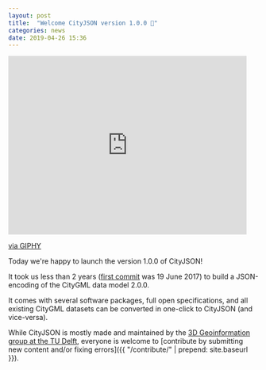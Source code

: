 ```yaml
---
layout: post
title:  "Welcome CityJSON version 1.0.0 🎉"
categories: news
date: 2019-04-26 15:36
---
```


<iframe src="https://giphy.com/embed/YTbZzCkRQCEJa" width="480" height="360" frameBorder="0" class="giphy-embed" allowFullScreen></iframe><p><a href="https://giphy.com/gifs/party-excited-birthday-YTbZzCkRQCEJa">via GIPHY</a></p>

Today we're happy to launch the version 1.0.0 of CityJSON!

It took us less than 2 years ([first commit](https://github.com/tudelft3d/cityjson/commit/affadcfcc44002b70d18ea023679fde39b8b111e) was 19 June 2017) to build a JSON-encoding of the CityGML data model 2.0.0.

It comes with several software packages, full open specifications, and all existing CityGML datasets can be converted in one-click to CityJSON (and vice-versa).

While CityJSON is mostly made and maintained by the [3D Geoinformation group at the TU Delft](https://3d.bk.tudelft.nl), everyone is welcome to [contribute by submitting new content and/or fixing errors]({{ "/contribute/" | prepend: site.baseurl }}).

